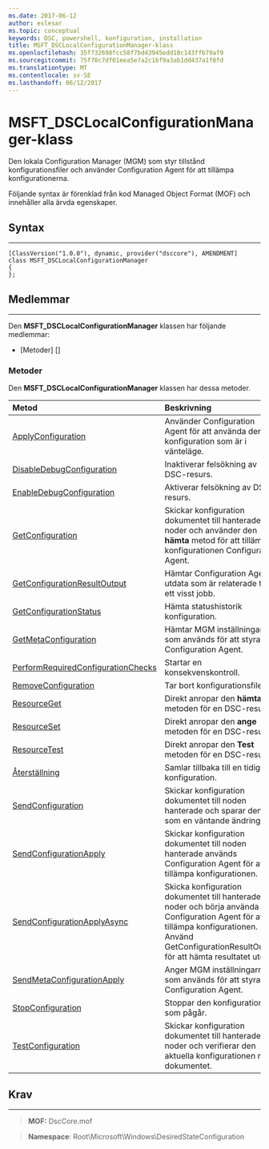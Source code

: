 ```yaml
---
ms.date: 2017-06-12
author: eslesar
ms.topic: conceptual
keywords: DSC, powershell, konfiguration, installation
title: MSFT_DSCLocalConfigurationManager-klass
ms.openlocfilehash: 35f732698fcc58f7bd43945edd10c143ffb79af9
ms.sourcegitcommit: 75f70c7df01eea5e7a2c16f9a3ab1dd437a1f8fd
ms.translationtype: MT
ms.contentlocale: sv-SE
ms.lasthandoff: 06/12/2017
---
```

# <a name="msftdsclocalconfigurationmanager-class"></a>MSFT_DSCLocalConfigurationManager-klass

Den lokala Configuration Manager (MGM) som styr tillstånd konfigurationsfiler och använder Configuration Agent för att tillämpa konfigurationerna.

Följande syntax är förenklad från kod Managed Object Format (MOF) och innehåller alla ärvda egenskaper.

## <a name="syntax"></a>Syntax
------

``` syntax
[ClassVersion("1.0.0"), dynamic, provider("dsccore"), AMENDMENT]
class MSFT_DSCLocalConfigurationManager
{
};
```

## <a name="members"></a>Medlemmar
-------

Den **MSFT_DSCLocalConfigurationManager** klassen har följande medlemmar:

-   [Metoder] []

### <a name="methods"></a>Metoder

Den **MSFT_DSCLocalConfigurationManager** klassen har dessa metoder.

|Metod |Beskrivning |
|:--- |:---|
| [ApplyConfiguration](msft-dsclocalconfigurationmanager-applyconfiguration.md)| Använder Configuration Agent för att använda den konfiguration som är i vänteläge.| 
| [DisableDebugConfiguration](msft-dsclocalconfigurationmanager-disabledebugconfiguration.md)| Inaktiverar felsökning av DSC-resurs.| 
| [EnableDebugConfiguration](msft-dsclocalconfigurationmanager-enabledebugconfiguration.md)| Aktiverar felsökning av DSC-resurs.| 
| [GetConfiguration](msft-dsclocalconfigurationmanager-getconfiguration.md)| Skickar konfiguration dokumentet till hanterade noder och använder den **hämta** metod för att tillämpa konfigurationen Configuration Agent.| 
| [GetConfigurationResultOutput](msft-dsclocalconfigurationmanager-getconfigurationresultoutput.md)| Hämtar Configuration Agent utdata som är relaterade till ett visst jobb.| 
| [GetConfigurationStatus](msft-dsclocalconfigurationmanager-getconfigurationstatus.md)| Hämta statushistorik konfiguration.| 
| [GetMetaConfiguration](msft-dsclocalconfigurationmanager-getmetaconfiguration.md)| Hämtar MGM inställningarna som används för att styra Configuration Agent.| 
| [PerformRequiredConfigurationChecks](msft-dsclocalconfigurationmanager-performrequiredconfigurationchecks.md)| Startar en konsekvenskontroll.| 
| [RemoveConfiguration](msft-dsclocalconfigurationmanager-removeconfiguration.md)| Tar bort konfigurationsfilerna.| 
| [ResourceGet](msft-dsclocalconfigurationmanager-resourceget.md)| Direkt anropar den **hämta** metoden för en DSC-resurs.| 
| [ResourceSet](msft-dsclocalconfigurationmanager-resourceset.md)| Direkt anropar den **ange** metoden för en DSC-resurs.| 
| [ResourceTest](msft-dsclocalconfigurationmanager-resourcetest.md)| Direkt anropar den **Test** metoden för en DSC-resurs.| 
| [Återställning](msft-dsclocalconfigurationmanager-rollback.md)| Samlar tillbaka till en tidigare konfiguration.| 
| [SendConfiguration](msft-dsclocalconfigurationmanager-sendconfiguration.md)| Skickar konfiguration dokumentet till noden hanterade och sparar den som en väntande ändring.| 
| [SendConfigurationApply](msft-dsclocalconfigurationmanager-sendconfigurationapply.md)| Skickar konfiguration dokumentet till noden hanterade används Configuration Agent för att tillämpa konfigurationen.| 
| [SendConfigurationApplyAsync](msft-dsclocalconfigurationmanager-sendconfigurationapplyasync.md)| Skicka konfiguration dokumentet till hanterade noder och börja använda Configuration Agent för att tillämpa konfigurationen. Använd GetConfigurationResultOutput för att hämta resultatet utdata.| 
| [SendMetaConfigurationApply](msft-dsclocalconfigurationmanager-sendmetaconfigurationapply.md)| Anger MGM inställningarna som används för att styra Configuration Agent.| 
| [StopConfiguration](msft-dsclocalconfigurationmanager-stopconfiguration.md)| Stoppar den konfiguration som pågår.| 
| [TestConfiguration](msft-dsclocalconfigurationmanager-testconfiguration.md)| Skickar konfiguration dokumentet till hanterade noder och verifierar den aktuella konfigurationen mot dokumentet.| 



 

## <a name="requirements"></a>Krav
------------
>**MOF:** DscCore.mof

>**Namespace**: Root\Microsoft\Windows\DesiredStateConfiguration



 

 



